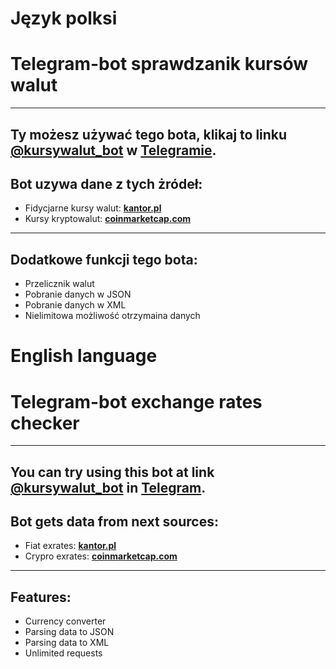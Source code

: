 # Język polksi
# Telegram-bot sprawdzanik kursów walut
***

Ty możesz używać tego bota, klikaj to linku [@kursywalut_bot](https://t.me/Exrates_gbisyd_bot) w [Telegramie](https://telegram.org/). 
---


## Bot uzywa dane z tych żródeł:

* Fidycjarne kursy walut: **[kantor.pl](https://kantor.pl/)**
* Kursy kryptowalut: **[coinmarketcap.com](https://coinmarketcap.com/)**
---


## Dodatkowe funkcji tego bota:

* Przelicznik walut
* Pobranie danych w JSON
* Pobranie danych w XML
* Nielimitowa możliwość otrzymaina danych






# English language
# Telegram-bot exchange rates checker
***

You can try using this bot at link [@kursywalut_bot](https://t.me/Exrates_gbisyd_bot) in [Telegram](https://telegram.org/).
---


## Bot gets data from next sources:

* Fiat exrates: **[kantor.pl](https://kantor.pl/)**
* Crypro exrates: **[coinmarketcap.com](https://coinmarketcap.com/)**
---


## Features:

* Сurrency converter
* Parsing data to JSON
* Parsing data to XML
* Unlimited requests
